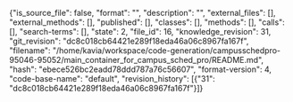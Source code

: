 {"is_source_file": false, "format": "", "description": "", "external_files": [], "external_methods": [], "published": [], "classes": [], "methods": [], "calls": [], "search-terms": [], "state": 2, "file_id": 16, "knowledge_revision": 31, "git_revision": "dc8c018cb64421e289f18eda46a06c8967fa167f", "filename": "/home/kavia/workspace/code-generation/campusschedpro-95046-95052/main_container_for_campus_sched_pro/README.md", "hash": "ebece526bc2eadd78ddd787a76c56607", "format-version": 4, "code-base-name": "default", "revision_history": [{"31": "dc8c018cb64421e289f18eda46a06c8967fa167f"}]}